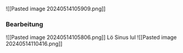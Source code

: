 
![[Pasted image 20240514105909.png]]

### Bearbeitung
![[Pasted image 20240514105806.png]]
Lö Sinus lul
![[Pasted image 20240514110416.png]]